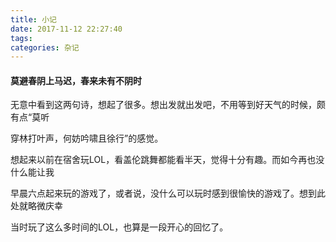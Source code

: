 ```yaml
---
title: 小记
date: 2017-11-12 22:27:40
tags: 
categories: 杂记
---
```


#### 莫避春阴上马迟，春来未有不阴时

​       无意中看到这两句诗，想起了很多。想出发就出发吧，不用等到好天气的时候，颇有点“莫听

穿林打叶声，何妨吟啸且徐行”的感觉。

​        想起来以前在宿舍玩LOL，看盖伦跳舞都能看半天，觉得十分有趣。而如今再也没什么能让我

早晨六点起来玩的游戏了，或者说，没什么可以玩时感到很愉快的游戏了。想到此处就略微庆幸

当时玩了这么多时间的LOL，也算是一段开心的回忆了。

​        



